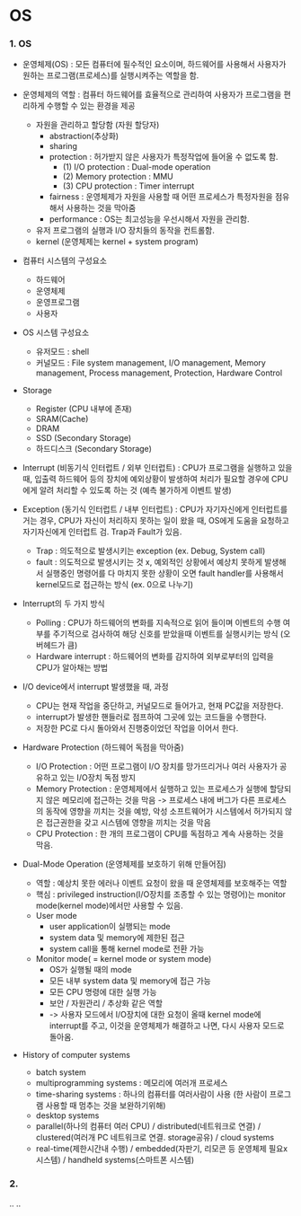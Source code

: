 # OS

### 1.  OS
* 운영체제(OS) : 모든 컴퓨터에 필수적인 요소이며, 하드웨어를 사용해서 사용자가 원하는 프로그램(프로세스)를 실행시켜주는 역할을 함.

* 운영체제의 역할 : 컴퓨터 하드웨어를 효율적으로 관리하여 사용자가 프로그램을 편리하게 수행할 수 있는 환경을 제공 
  - 자원을 관리하고 할당함 (자원 할당자)
    + abstraction(추상화)
    + sharing
    + protection : 허가받지 않은 사용자가 특정작업에 들어올 수 없도록 함.
      + (1) I/O protection : Dual-mode operation
      + (2) Memory protection : MMU
      + (3) CPU protection : Timer interrupt
    + fairness : 운영체제가 자원을 사용할 때 어떤 프로세스가 특정자원을 점유해서 사용하는 것을 막아줌
    + performance : OS는 최고성능을 우선시해서 자원을 관리함.
  - 유저 프로그램의 실행과 I/O 장치들의 동작을 컨트롤함.
  - kernel (운영체제는 kernel + system program)
  

* 컴퓨터 시스템의 구성요소
  - 하드웨어
  - 운영체제
  - 운영프로그램
  - 사용자

* OS 시스템 구성요소
  - 유저모드 : shell
  - 커널모드 : File system management, I/O management, Memory management, Process management, Protection, Hardware Control

* Storage
  - Register (CPU 내부에 존재)
  - SRAM(Cache)
  - DRAM
  - SSD (Secondary Storage)
  - 하드디스크 (Secondary Storage)

* Interrupt (비동기식 인터럽트 / 외부 인터럽트)
: CPU가 프로그램을 실행하고 있을 때, 입출력 하드웨어 등의 장치에 예외상황이 발생하여 처리가 필요할 경우에 CPU에게 알려 처리할 수 있도록 하는 것 (예측 불가하게 이벤트 발생)

* Exception (동기식 인터럽트 / 내부 인터럽트)
: CPU가 자기자신에게 인터럽트를 거는 경우, CPU가 자신이 처리하지 못하는 일이 왔을 때, OS에게 도움을 요청하고 자기자신에게 인터럽트 검. Trap과 Fault가 있음.
  - Trap : 의도적으로 발생시키는 exception (ex. Debug, System call)
  - fault : 의도적으로 발생시키는 것 x, 예외적인 상황에서 예상치 못하게 발생해서 실행중인 명령어를 다 마치지 못한 상황이 오면 fault handler를 사용해서 kernel모드로 접근하는 방식 (ex. 0으로 나누기)
 
* Interrupt의 두 가지 방식
  - Polling : CPU가 하드웨어의 변화를 지속적으로 읽어 들이며 이벤트의 수행 여부를 주기적으로 검사하여 해당 신호를 받았을때 이벤트를 실행시키는 방식 (오버헤드가 큼)
  - Hardware interrupt : 하드웨어의 변화를 감지하여 외부로부터의 입력을 CPU가 알아채는 방법
 
* I/O device에서 interrupt 발생했을 때, 과정
  - CPU는 현재 작업을 중단하고, 커널모드로 들어가고, 현재 PC값을 저장한다.
  - interrupt가 발생한 핸들러로 점프하여 그곳에 있는 코드들을 수행한다.
  - 저장한 PC로 다시 돌아와서 진행중이었던 작업을 이어서 한다.

* Hardware Protection (하드웨어 독점을 막아줌)
  - I/O Protection : 어떤 프로그램이 I/O 장치를 망가뜨리거나 여러 사용자가 공유하고 있는 I/O장치 독점 방지
  - Memory Protection : 운영체제에서 실행하고 있는 프로세스가 실행에 할당되지 않은 메모리에 접근하는 것을 막음 -> 프로세스 내에 버그가 다른 프로세스의 동작에 영향을 끼치는 것을 예방, 악성 소프트웨어가 시스템에서 허가되지 않은 접근권한을 갖고 시스템에 영향을 끼치는 것을 막음
  - CPU Protection : 한 개의 프로그램이 CPU를 독점하고 계속 사용하는 것을 막음.

* Dual-Mode Operation (운영체제를 보호하기 위해 만들어짐)
  - 역할 :  예상치 못한 에러나 이벤트 요청이 왔을 때 운영체제를 보호해주는 역할
  - 핵심 : privileged instruction(I/O장치를 조종할 수 있는 명령어)는 monitor mode(kernel mode)에서만 사용할 수 있음.
  - User mode
    + user application이 실행되는 mode
    + system data 및 memory에 제한된 접근
    + system call을 통해 kernel mode로 전환 가능
  - Monitor mode( = kernel mode or system mode)
    + OS가 실행될 때의 mode
    + 모든 내부 system data 및 memory에 접근 가능
    + 모든 CPU 명령에 대한 실행 가능
    + 보안 / 자원관리 / 추상화 같은 역할
    + -> 사용자 모드에서 I/O장치에 대한 요청이 올때 kernel mode에 interrupt를 주고, 이것을 운영체제가 해결하고 나면, 다시 사용자 모드로 돌아옴.

* History of computer systems
  - batch system
  - multiprogramming systems : 메모리에 여러개 프로세스
  - time-sharing systems : 하나의 컴퓨터를 여러사람이 사용 (한 사람이 프로그램 사용할 때 멈추는 것을 보완하기위해)
  - desktop systems
  - parallel(하나의 컴퓨터 여러 CPU) / distributed(네트워크로 연결) / clustered(여러개 PC 네트워크로 연결. storage공유) / cloud systems
  - real-time(제한시간내 수행) / embedded(자판기, 리모콘 등 운영체제 필요x시스템) / handheld systems(스마트폰 시스템)

### 2. 
..
..




  

